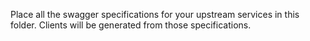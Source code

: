 Place all the swagger specifications for your upstream services in this folder. Clients will be generated from those specifications.